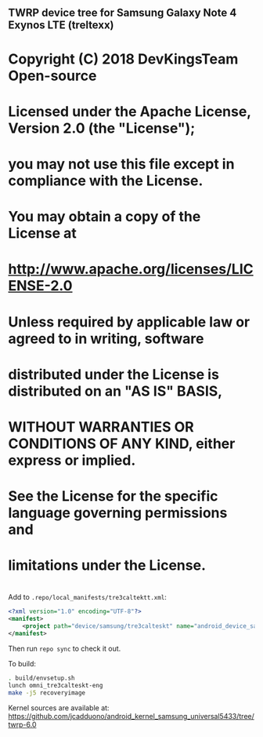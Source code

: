 ## TWRP device tree for Samsung Galaxy Note 4 Exynos LTE (treltexx)

#
# Copyright (C) 2018 DevKingsTeam Open-source
#
# Licensed under the Apache License, Version 2.0 (the "License");
# you may not use this file except in compliance with the License.
# You may obtain a copy of the License at
#
# http://www.apache.org/licenses/LICENSE-2.0
#
# Unless required by applicable law or agreed to in writing, software
# distributed under the License is distributed on an "AS IS" BASIS,
# WITHOUT WARRANTIES OR CONDITIONS OF ANY KIND, either express or implied.
# See the License for the specific language governing permissions and
# limitations under the License.
#

Add to `.repo/local_manifests/tre3caltektt.xml`:

```xml
<?xml version="1.0" encoding="UTF-8"?>
<manifest>
	<project path="device/samsung/tre3calteskt" name="android_device_samsung_tre3calteskt" remote="TeamWin" revision="android-6.0" />
</manifest>
```

Then run `repo sync` to check it out.

To build:

```sh
. build/envsetup.sh
lunch omni_tre3calteskt-eng
make -j5 recoveryimage
```

Kernel sources are available at: https://github.com/jcadduono/android_kernel_samsung_universal5433/tree/twrp-6.0
